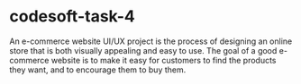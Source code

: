 # codesoft-task-4
An e-commerce website UI/UX project is the process of designing an online  store that is both visually appealing and easy to use. The goal of a good e- commerce website is to make it easy for customers to find the products  they want, and to encourage them to buy them.
